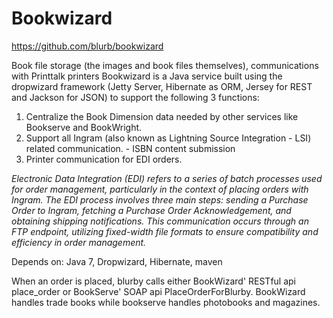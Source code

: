 Bookwizard
==========
https://github.com/blurb/bookwizard

Book file storage (the images and book files themselves), communications with Printtalk printers
Bookwizard is a Java service built using the dropwizard framework (Jetty Server, Hibernate as ORM, Jersey for REST and Jackson for JSON) to support the following 3 functions:

1. Centralize the Book Dimension data needed by other services like Bookserve and BookWright.
2. Support all Ingram (also known as Lightning Source Integration - LSI) related communication. - ISBN content submission
3. Printer communication for EDI orders.

*Electronic Data Integration (EDI) refers to a series of batch processes used for order management, particularly in the context of placing orders with Ingram. The EDI process involves three main steps: sending a Purchase Order to Ingram, fetching a Purchase Order Acknowledgement, and obtaining shipping notifications. This communication occurs through an FTP endpoint, utilizing fixed-width file formats to ensure compatibility and efficiency in order management.*

Depends on: Java 7, Dropwizard, Hibernate, maven

When an order is placed, blurby calls either BookWizard' RESTful api place_order or BookServe' SOAP api PlaceOrderForBlurby. BookWizard handles trade books while bookserve handles photobooks and magazines.
